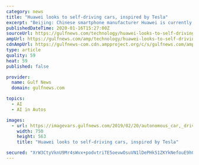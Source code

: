```yaml
---
category: news
title: "Huawei looks to self-driving cars, inspired by Tesla"
excerpt: "Beijing: Chinese smartphone manufacturer Huawei is currently making a big push towards the 5G industry, but it is also reportedly planning to assist in building self-driving cars, news portal GizmoChaina reported on Thursday. \"Our ultimate goal is to achieve complete driverlessness, but in the process of moving towards the ultimate goal ..."
publishedDateTime: 2020-01-16T15:27:00Z
sourceUrl: https://gulfnews.com/technology/huawei-looks-to-self-driving-cars-inspired-by-tesla-1.1579188745698
ampUrl: https://gulfnews.com/amp/technology/huawei-looks-to-self-driving-cars-inspired-by-tesla-1.1579188745698
cdnAmpUrl: https://gulfnews-com.cdn.ampproject.org/c/s/gulfnews.com/amp/technology/huawei-looks-to-self-driving-cars-inspired-by-tesla-1.1579188745698
type: article
quality: 59
heat: 59
published: false

provider:
  name: Gulf News
  domain: gulfnews.com

topics:
  - AI
  - AI in Autos

images:
  - url: https://imagevars.gulfnews.com/2019/02/20/autonomous_car,_driverless_car,_self-driving_car_resources1_16a4a16589d_large.jpg
    width: 750
    height: 563
    title: "Huawei looks to self-driving cars, inspired by Tesla"

secured: "XrW3CtyVknU9Mr4sWvx+podvtriTE5oevwOsuVN1lDePHk51ZKYkNefouE9h0tHAcPDhDdpZaMeDZRUwS9u0BUVpje7ZTaUYSCL6T8Vyo8NCn7m10WJj8uIwPtXYFhcFvzNhbUYTR6DLTJI1o2wKe8Od9/zPnuZQnKTCsii6Eaf5TB8LlYgZIAsjM4yWJk4ul853vFNC4G/0+WeW65arlIc4xj3OZOvvumJXOT325VDljrvMLROtH6+rSdTMCHFh4JlkzumQrGHvMnk8oeObtu1g0S3dpP+RaZWrP47Yh+U=;38X5jYzpSCEUapYDK7snig=="
---
```


